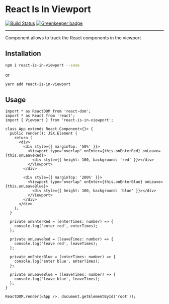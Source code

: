 # React Is In Viewport

[![Build Status](https://travis-ci.com/davidnguyen179/viewport.svg?branch=master)](https://travis-ci.com/davidnguyen179/viewport) [![Greenkeeper badge](https://badges.greenkeeper.io/davidnguyen179/viewport.svg)](https://greenkeeper.io/)

<hr />

Component allows to track the React components in the viewport

## Installation

```bash
npm i react-is-in-viewport --save
```

or

```bash
yarn add react-is-in-viewport
```

## Usage

```tsx
import * as ReactDOM from 'react-dom';
import * as React from 'react';
import { Viewport } from 'react-is-in-viewport';

class App extends React.Component<{}> {
  public render(): JSX.Element {
    return (
      <div>
        <div style={{ marginTop: '50%' }}>
          <Viewport type="overlap" onEnter={this.onEnterRed} onLeave={this.onLeaveRed}>
            <div style={{ height: 100, background: 'red' }}></div>
          </Viewport>
        </div>

        <div style={{ marginTop: '200%' }}>
          <Viewport type="overlap" onEnter={this.onEnterBlue} onLeave={this.onLeaveBlue}>
            <div style={{ height: 100, background: 'blue' }}></div>
          </Viewport>
        </div>
      </div>
    );
  }

  private onEnterRed = (enterTimes: number) => {
    console.log('enter red', enterTimes);
  };

  private onLeaveRed = (leaveTimes: number) => {
    console.log('leave red', leaveTimes);
  };

  private onEnterBlue = (enterTimes: number) => {
    console.log('enter blue', enterTimes);
  };

  private onLeaveBlue = (leaveTimes: number) => {
    console.log('leave blue', leaveTimes);
  };
}

ReactDOM.render(<App />, document.getElementById('root'));

```
